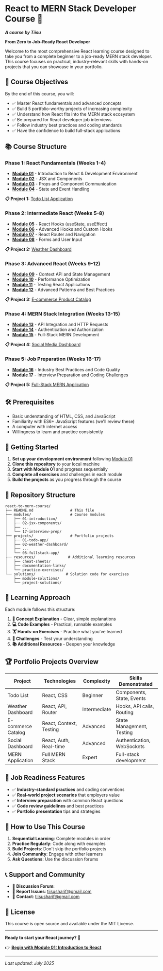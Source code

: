 # React to MERN Stack Developer Course 🚀
***A course by Tiisu***

**From Zero to Job-Ready React Developer**

Welcome to the most comprehensive React learning course designed to take you from a complete beginner to a job-ready MERN stack developer. This course focuses on practical, industry-relevant skills with hands-on projects that you can showcase in your portfolio.

## 🎯 Course Objectives

By the end of this course, you will:
- ✅ Master React fundamentals and advanced concepts
- ✅ Build 5 portfolio-worthy projects of increasing complexity
- ✅ Understand how React fits into the MERN stack ecosystem
- ✅ Be prepared for React developer job interviews
- ✅ Follow industry best practices and coding standards
- ✅ Have the confidence to build full-stack applications

## 📚 Course Structure

### Phase 1: React Fundamentals (Weeks 1-4)
- **[Module 01](./modules/01-introduction/README.md)** - Introduction to React & Development Environment
- **[Module 02](./modules/02-jsx-components/README.md)** - JSX and Components
- **[Module 03](./modules/03-props-communication/README.md)** - Props and Component Communication
- **[Module 04](./modules/04-state-events/README.md)** - State and Event Handling

**📋 Project 1:** [Todo List Application](./projects/01-todo-app/README.md)

### Phase 2: Intermediate React (Weeks 5-8)
- **[Module 05](./modules/05-react-hooks/README.md)** - React Hooks (useState, useEffect)
- **[Module 06](./modules/06-advanced-hooks/README.md)** - Advanced Hooks and Custom Hooks
- **[Module 07](./modules/07-routing/README.md)** - React Router and Navigation
- **[Module 08](./modules/08-forms/README.md)** - Forms and User Input

**📋 Project 2:** [Weather Dashboard](./projects/02-weather-dashboard/README.md)

### Phase 3: Advanced React (Weeks 9-12)
- **[Module 09](./modules/09-context-state/README.md)** - Context API and State Management
- **[Module 10](./modules/10-performance/README.md)** - Performance Optimization
- **[Module 11](./modules/11-testing/README.md)** - Testing React Applications
- **[Module 12](./modules/12-advanced-patterns/README.md)** - Advanced Patterns and Best Practices

**📋 Project 3:** [E-commerce Product Catalog](./projects/03-ecommerce-catalog/README.md)

### Phase 4: MERN Stack Integration (Weeks 13-15)
- **[Module 13](./modules/13-api-integration/README.md)** - API Integration and HTTP Requests
- **[Module 14](./modules/14-authentication/README.md)** - Authentication and Authorization
- **[Module 15](./modules/15-fullstack-mern/README.md)** - Full-Stack MERN Development

**📋 Project 4:** [Social Media Dashboard](./projects/04-social-dashboard/README.md)

### Phase 5: Job Preparation (Weeks 16-17)
- **[Module 16](./modules/16-best-practices/README.md)** - Industry Best Practices and Code Quality
- **[Module 17](./modules/17-interview-prep/README.md)** - Interview Preparation and Coding Challenges

**📋 Project 5:** [Full-Stack MERN Application](./projects/05-fullstack-app/README.md)

## 🛠️ Prerequisites

- Basic understanding of HTML, CSS, and JavaScript
- Familiarity with ES6+ JavaScript features (we'll review these)
- A computer with internet access
- Willingness to learn and practice consistently

## 🚀 Getting Started

1. **Set up your development environment** following [Module 01](./modules/01-introduction/README.md)
2. **Clone this repository** to your local machine
3. **Start with Module 01** and progress sequentially
4. **Complete all exercises** and challenges in each module
5. **Build the projects** as you progress through the course

## 📁 Repository Structure

```
react-to-mern-course/
├── README.md                 # This file
├── modules/                  # Course modules
│   ├── 01-introduction/
│   ├── 02-jsx-components/
│   ├── ...
│   └── 17-interview-prep/
├── projects/                 # Portfolio projects
│   ├── 01-todo-app/
│   ├── 02-weather-dashboard/
│   ├── ...
│   └── 05-fullstack-app/
├── resources/               # Additional learning resources
│   ├── cheat-sheets/
│   ├── documentation-links/
│   └── practice-exercises/
└── solutions/              # Solution code for exercises
    ├── module-solutions/
    └── project-solutions/
```

## 🎯 Learning Approach

Each module follows this structure:
1. **📖 Concept Explanation** - Clear, simple explanations
2. **💻 Code Examples** - Practical, runnable examples
3. **🏋️ Hands-on Exercises** - Practice what you've learned
4. **🎯 Challenges** - Test your understanding
5. **📚 Additional Resources** - Deepen your knowledge

## 🏆 Portfolio Projects Overview

| Project | Technologies | Complexity | Skills Demonstrated |
|---------|-------------|------------|-------------------|
| Todo List | React, CSS | Beginner | Components, State, Events |
| Weather Dashboard | React, API, Router | Intermediate | Hooks, API calls, Routing |
| E-commerce Catalog | React, Context, Testing | Advanced | State Management, Testing |
| Social Dashboard | React, Auth, Real-time | Advanced | Authentication, WebSockets |
| MERN Application | Full MERN Stack | Expert | Full-stack development |

## 💼 Job Readiness Features

- ✅ **Industry-standard practices** and coding conventions
- ✅ **Real-world project scenarios** that employers value
- ✅ **Interview preparation** with common React questions
- ✅ **Code review guidelines** and best practices
- ✅ **Portfolio presentation** tips and strategies

## 🤝 How to Use This Course

1. **Sequential Learning**: Complete modules in order
2. **Practice Regularly**: Code along with examples
3. **Build Projects**: Don't skip the portfolio projects
4. **Join Community**: Engage with other learners
5. **Ask Questions**: Use the discussion forums

## 📞 Support and Community

- 💬 **Discussion Forum**: 
- 🐛 **Report Issues**:  tiisusharif@gmail.com
- 📧 **Contact**: tiisusharif@gmail.com

## 📄 License

This course is open source and available under the MIT License.

---

**Ready to start your React journey?** 🚀

👉 **[Begin with Module 01: Introduction to React](./modules/01-introduction/README.md)**

---

*Last updated: July 2025*
